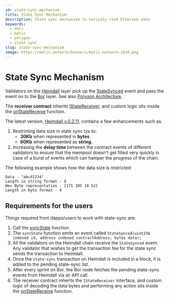 ```yaml
---
id: state-sync-mechanism
title: State Sync Mechanism
description: State sync mechanism to natively read Ethereum data
keywords:
  - docs
  - matic
  - polygon
  - state sync
slug: state-sync-mechanism
image: https://matic.network/banners/matic-network-16x9.png
---
```


# **State Sync Mechanism**

Validators on the [Heimdall](/docs/maintain/glossary#heimdall) layer pick up the [StateSynced](https://github.com/maticnetwork/contracts/blob/a4c26d59ca6e842af2b8d2265be1da15189e29a4/contracts/root/stateSyncer/StateSender.sol#L24) event and pass the event on to the [Bor](/docs/maintain/glossary#bor) layer. See also [Polygon Architecture](/docs/pos/polygon-architecture).

The **receiver contract** inherits [IStateReceiver](https://github.com/maticnetwork/genesis-contracts/blob/master/contracts/IStateReceiver.sol), and custom logic sits inside the [onStateReceive](https://github.com/maticnetwork/genesis-contracts/blob/05556cfd91a6879a8190a6828428f50e4912ee1a/contracts/IStateReceiver.sol#L5) function.

The latest version, [Heimdall v.0.2.11](https://github.com/maticnetwork/heimdall/releases/tag/v0.2.11), contains a few enhancements such as:
1. Restricting data size in state sync txs to:
    * **30Kb** when represented in **bytes**
    * **60Kb** when represented as **string**.
2. Increasing the **delay time** between the contract events of different validators to ensure that the mempool doesn't get filled very quickly in case of a burst of events which can hamper the progress of the chain.

The following example shows how the data size is restricted:

```
Data - "abcd1234"
Length in string format - 8
Hex Byte representation - [171 205 18 52]
Length in byte format - 4
```

## **Requirements for the users**

Things required from dapps/users to work with state-sync are:

1. Call the [syncState](https://github.com/maticnetwork/contracts/blob/19163ddecf91db17333859ae72dd73c91bee6191/contracts/root/stateSyncer/StateSender.sol#L33) function.
2. The `syncState` function emits an event called `StateSynced(uint256 indexed id, address indexed contractAddress, bytes data);`
3. All the validators on the Heimdall chain receive the `StateSynced` event. Any validator that wishes to get the transaction fee for the state sync sends the transaction to Heimdall.
4. Once the `state-sync` transaction on Heimdall is included in a block, it is added to the pending state-sync list.
5. After every sprint on Bor, the Bor node fetches the pending state-sync events from Heimdall via an API call.
6. The receiver contract inherits the `IStateReceiver` interface, and custom logic of decoding the data bytes and performing any action sits inside the [onStateReceive](https://github.com/maticnetwork/genesis-contracts/blob/master/contracts/IStateReceiver.sol) function.
